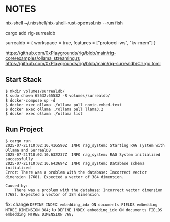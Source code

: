 # NOTES

nix-shell ~/.nixshell/nix-shell-rust-openssl.nix --run fish

cargo add rig-surrealdb

surrealdb = { workspace = true, features = ["protocol-ws", "kv-mem"] }

https://github.com/0xPlaygrounds/rig/blob/main/rig-core/examples/ollama_streaming.rs
https://github.com/0xPlaygrounds/rig/blob/main/rig-surrealdb/Cargo.toml

## Start Stack

```shell
$ mkdir volumes/surrealdb/
$ sudo chown 65532:65532 -R volumes/surrealdb/
$ docker-compose up -d
$ docker exec ollama ./ollama pull nomic-embed-text
$ docker exec ollama ./ollama pull llama3.2
$ docker exec ollama ./ollama list
```

## Run Project

```shell
$ cargo run
2025-07-21T10:02:10.416590Z  INFO rag_system: Starting RAG system with Ollama and SurrealDB
2025-07-21T10:02:10.632237Z  INFO rag_system: RAG System initialized successfully
2025-07-21T10:02:10.643694Z  INFO rag_system: Database schema initialized
Error: There was a problem with the database: Incorrect vector dimension (768). Expected a vector of 384 dimension.

Caused by:
    There was a problem with the database: Incorrect vector dimension (768). Expected a vector of 384 dimension.
```

fix: change `DEFINE INDEX embedding_idx ON documents FIELDS embedding MTREE DIMENSION 384;` to `DEFINE INDEX embedding_idx ON documents FIELDS embedding MTREE DIMENSION 768;`